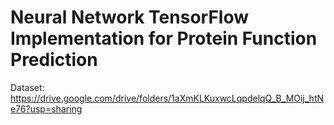 # Neural Network TensorFlow Implementation for Protein Function Prediction
Dataset: https://drive.google.com/drive/folders/1aXmKLKuxwcLqpdelqQ_B_MOij_htNe76?usp=sharing
